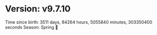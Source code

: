 # Version: v9.7.10
Time since birth: 3511 days, 84264 hours, 5055840 minutes, 303350400 seconds
Season: Spring 🌸
